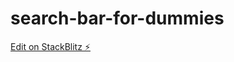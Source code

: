 # search-bar-for-dummies

[Edit on StackBlitz ⚡️](https://stackblitz.com/edit/vue3-vite-starter-2pqykh)